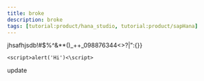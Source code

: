 ```yaml
---
title: broke
description: broke
tags: [tutorial:product/hana_studio, tutorial:product/sapHana]
---
```


jhsafhjsdb!#$%^&**()_++_098876344<>?|":{}}

``` 
<script>alert('Hi')<\script> 
```
update
